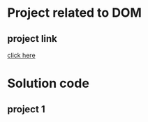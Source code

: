 # Project related to DOM

## project link
[click here](https://stackblitz.com/edit/dom-project-chaiaurcode-ozgxkk3w?file=index.html)

# Solution code

## project 1
```javascript

```